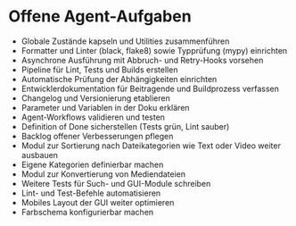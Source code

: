 # Offene Agent-Aufgaben

- Globale Zustände kapseln und Utilities zusammenführen
- Formatter und Linter (black, flake8) sowie Typprüfung (mypy) einrichten
- Asynchrone Ausführung mit Abbruch- und Retry-Hooks vorsehen
- Pipeline für Lint, Tests und Builds erstellen
- Automatische Prüfung der Abhängigkeiten einrichten
- Entwicklerdokumentation für Beitragende und Buildprozess verfassen
- Changelog und Versionierung etablieren
- Parameter und Variablen in der Doku erklären
- Agent-Workflows validieren und testen
- Definition of Done sicherstellen (Tests grün, Lint sauber)
- Backlog offener Verbesserungen pflegen
- Modul zur Sortierung nach Dateikategorien wie Text oder Video weiter ausbauen
- Eigene Kategorien definierbar machen
- Modul zur Konvertierung von Mediendateien
- Weitere Tests für Such- und GUI-Module schreiben
- Lint- und Test-Befehle automatisieren
- Mobiles Layout der GUI weiter optimieren
- Farbschema konfigurierbar machen
